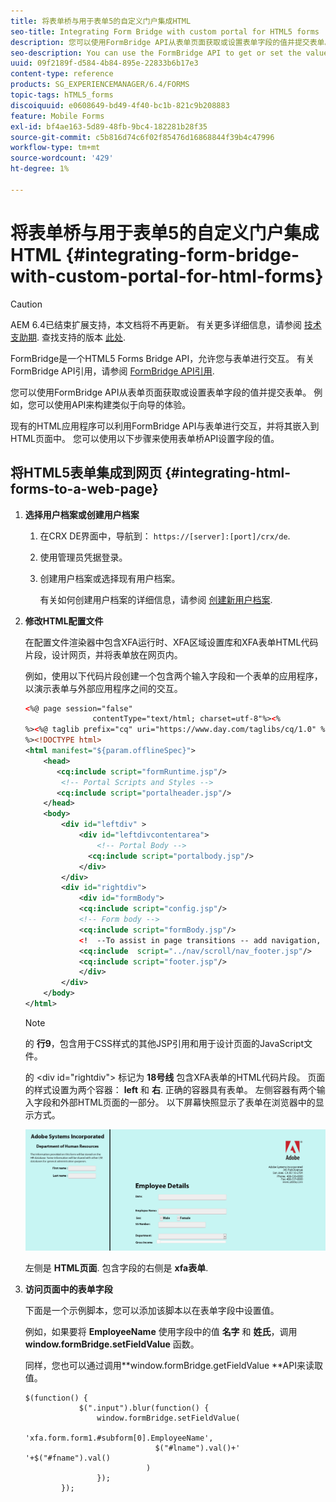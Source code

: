 ```yaml
---
title: 将表单桥与用于表单5的自定义门户集成HTML
seo-title: Integrating Form Bridge with custom portal for HTML5 forms
description: 您可以使用FormBridge API从表单页面获取或设置表单字段的值并提交表单。
seo-description: You can use the FormBridge API to get or set the values of form fields from the HTML page and submit the form.
uuid: 09f2189f-d584-4b84-895e-22833b6b17e3
content-type: reference
products: SG_EXPERIENCEMANAGER/6.4/FORMS
topic-tags: hTML5_forms
discoiquuid: e0608649-bd49-4f40-bc1b-821c9b208883
feature: Mobile Forms
exl-id: bf4ae163-5d89-48fb-9bc4-182281b28f35
source-git-commit: c5b816d74c6f02f85476d16868844f39b4c47996
workflow-type: tm+mt
source-wordcount: '429'
ht-degree: 1%

---
```


# 将表单桥与用于表单5的自定义门户集成HTML {#integrating-form-bridge-with-custom-portal-for-html-forms}

>[!CAUTION]
>
>AEM 6.4已结束扩展支持，本文档将不再更新。 有关更多详细信息，请参阅 [技术支助期](https://helpx.adobe.com/cn/support/programs/eol-matrix.html). 查找支持的版本 [此处](https://experienceleague.adobe.com/docs/).

FormBridge是一个HTML5 Forms Bridge API，允许您与表单进行交互。 有关FormBridge API引用，请参阅 [FormBridge API引用](/help/forms/using/form-bridge-apis.md).

您可以使用FormBridge API从表单页面获取或设置表单字段的值并提交表单。 例如，您可以使用API来构建类似于向导的体验。

现有的HTML应用程序可以利用FormBridge API与表单进行交互，并将其嵌入到HTML页面中。 您可以使用以下步骤来使用表单桥API设置字段的值。

## 将HTML5表单集成到网页 {#integrating-html-forms-to-a-web-page}

1. **选择用户档案或创建用户档案**

   1. 在CRX DE界面中，导航到： `https://[server]:[port]/crx/de`.
   1. 使用管理员凭据登录。
   1. 创建用户档案或选择现有用户档案。

      有关如何创建用户档案的详细信息，请参阅 [创建新用户档案](/help/forms/using/custom-profile.md).

1. **修改HTML配置文件**

   在配置文件渲染器中包含XFA运行时、XFA区域设置库和XFA表单HTML代码片段，设计网页，并将表单放在网页内。

   例如，使用以下代码片段创建一个包含两个输入字段和一个表单的应用程序，以演示表单与外部应用程序之间的交互。

   ```xml
   <%@ page session="false"
                  contentType="text/html; charset=utf-8"%><%
   %><%@ taglib prefix="cq" uri="https://www.day.com/taglibs/cq/1.0" %><%
   %><!DOCTYPE html>
   <html manifest="${param.offlineSpec}">
       <head>
          <cq:include script="formRuntime.jsp"/>
           <!-- Portal Scripts and Styles -->
          <cq:include script="portalheader.jsp"/> 
       </head>
       <body>
           <div id="leftdiv" >
               <div id="leftdivcontentarea">   
                   <!-- Portal Body -->
                 <cq:include script="portalbody.jsp"/>  
               </div>
           </div>
           <div id="rightdiv">
               <div id="formBody">
               <cq:include script="config.jsp"/>
               <!-- Form body -->
               <cq:include script="formBody.jsp"/>
               <!  --To assist in page transitions -- add navigation, based on scrolling -->
               <cq:include  script="../nav/scroll/nav_footer.jsp"/>
               <cq:include script="footer.jsp"/>
               </div>    
           </div>
       </body>
   </html>
   ```

   >[!NOTE]
   >
   >的 **行9**，包含用于CSS样式的其他JSP引用和用于设计页面的JavaScript文件。
   >
   >的 &lt;div id=&quot;rightdiv&quot;> 标记为 **18号线** 包含XFA表单的HTML代码片段。
   页面的样式设置为两个容器： **left** 和 **右**. 正确的容器具有表单。 左侧容器有两个输入字段和外部HTML页面的一部分。
   以下屏幕快照显示了表单在浏览器中的显示方式。

   ![门户](assets/portal.jpg)

   左侧是 **HTML页面**. 包含字段的右侧是 **xfa表单**.

1. **访问页面中的表单字段**

   下面是一个示例脚本，您可以添加该脚本以在表单字段中设置值。

   例如，如果要将 **EmployeeName** 使用字段中的值 **名字** 和 **姓氏**，调用 **window.formBridge.setFieldValue** 函数。

   同样，您也可以通过调用**window.formBridge.getFieldValue **API来读取值。

   ```
   $(function() {
               $(".input").blur(function() {
                   window.formBridge.setFieldValue(
                               'xfa.form.form1.#subform[0].EmployeeName',
                                $("#lname").val()+' '+$("#fname").val()
                              )
                   });
           });
   ```
